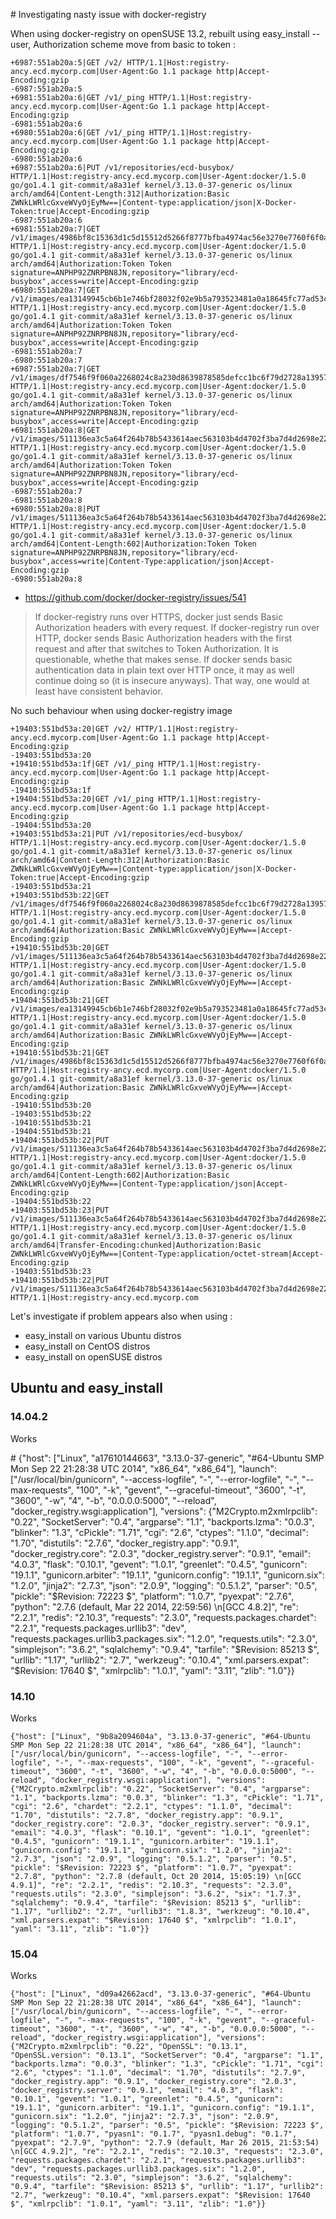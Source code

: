 # Investigating nasty issue with docker-registry

When using docker-registry on openSUSE 13.2, rebuilt using easy_install --user, Authorization scheme move from basic to token :
 
    +6987:551ab20a:5|GET /v2/ HTTP/1.1|Host:registry-ancy.ecd.mycorp.com|User-Agent:Go 1.1 package http|Accept-Encoding:gzip
    -6987:551ab20a:5
    +6981:551ab20a:6|GET /v1/_ping HTTP/1.1|Host:registry-ancy.ecd.mycorp.com|User-Agent:Go 1.1 package http|Accept-Encoding:gzip
    -6981:551ab20a:6
    +6980:551ab20a:6|GET /v1/_ping HTTP/1.1|Host:registry-ancy.ecd.mycorp.com|User-Agent:Go 1.1 package http|Accept-Encoding:gzip
    -6980:551ab20a:6
    +6987:551ab20a:6|PUT /v1/repositories/ecd-busybox/ HTTP/1.1|Host:registry-ancy.ecd.mycorp.com|User-Agent:docker/1.5.0 go/go1.4.1 git-commit/a8a31ef kernel/3.13.0-37-generic os/linux arch/amd64|Content-Length:312|Authorization:Basic ZWNkLWRlcGxveWVyOjEyMw==|Content-type:application/json|X-Docker-Token:true|Accept-Encoding:gzip
    -6987:551ab20a:6
    +6981:551ab20a:7|GET /v1/images/4986bf8c15363d1c5d15512d5266f8777bfba4974ac56e3270e7760f6f0a8125/json HTTP/1.1|Host:registry-ancy.ecd.mycorp.com|User-Agent:docker/1.5.0 go/go1.4.1 git-commit/a8a31ef kernel/3.13.0-37-generic os/linux arch/amd64|Authorization:Token Token signature=ANPHP92ZNRPBN8JN,repository="library/ecd-busybox",access=write|Accept-Encoding:gzip
    +6980:551ab20a:7|GET /v1/images/ea13149945cb6b1e746bf28032f02e9b5a793523481a0a18645fc77ad53c4ea2/json HTTP/1.1|Host:registry-ancy.ecd.mycorp.com|User-Agent:docker/1.5.0 go/go1.4.1 git-commit/a8a31ef kernel/3.13.0-37-generic os/linux arch/amd64|Authorization:Token Token signature=ANPHP92ZNRPBN8JN,repository="library/ecd-busybox",access=write|Accept-Encoding:gzip
    -6981:551ab20a:7
    -6980:551ab20a:7
    +6987:551ab20a:7|GET /v1/images/df7546f9f060a2268024c8a230d8639878585defcc1bc6f79d2728a13957871b/json HTTP/1.1|Host:registry-ancy.ecd.mycorp.com|User-Agent:docker/1.5.0 go/go1.4.1 git-commit/a8a31ef kernel/3.13.0-37-generic os/linux arch/amd64|Authorization:Token Token signature=ANPHP92ZNRPBN8JN,repository="library/ecd-busybox",access=write|Accept-Encoding:gzip
    +6981:551ab20a:8|GET /v1/images/511136ea3c5a64f264b78b5433614aec563103b4d4702f3ba7d4d2698e22c158/json HTTP/1.1|Host:registry-ancy.ecd.mycorp.com|User-Agent:docker/1.5.0 go/go1.4.1 git-commit/a8a31ef kernel/3.13.0-37-generic os/linux arch/amd64|Authorization:Token Token signature=ANPHP92ZNRPBN8JN,repository="library/ecd-busybox",access=write|Accept-Encoding:gzip
    -6987:551ab20a:7
    -6981:551ab20a:8
    +6980:551ab20a:8|PUT /v1/images/511136ea3c5a64f264b78b5433614aec563103b4d4702f3ba7d4d2698e22c158/json HTTP/1.1|Host:registry-ancy.ecd.mycorp.com|User-Agent:docker/1.5.0 go/go1.4.1 git-commit/a8a31ef kernel/3.13.0-37-generic os/linux arch/amd64|Content-Length:602|Authorization:Token Token signature=ANPHP92ZNRPBN8JN,repository="library/ecd-busybox",access=write|Content-Type:application/json|Accept-Encoding:gzip
    -6980:551ab20a:8

* https://github.com/docker/docker-registry/issues/541

> If docker-registry runs over HTTPS, docker just sends Basic Authorization headers with every request.
> If docker-registry run over HTTP, docker sends Basic Authorization headers with the first request and after that switches to Token Authorization. It is questionable, whethe that makes sense. 
> If docker sends basic authentication data in plain text over HTTP once, it may as well continue doing so (it is insecure anyways). That way, one would at least have consistent behavior.

No such behaviour when using docker-registry image

    +19403:551bd53a:20|GET /v2/ HTTP/1.1|Host:registry-ancy.ecd.mycorp.com|User-Agent:Go 1.1 package http|Accept-Encoding:gzip
    -19403:551bd53a:20
    +19410:551bd53a:1f|GET /v1/_ping HTTP/1.1|Host:registry-ancy.ecd.mycorp.com|User-Agent:Go 1.1 package http|Accept-Encoding:gzip
    -19410:551bd53a:1f
    +19404:551bd53a:20|GET /v1/_ping HTTP/1.1|Host:registry-ancy.ecd.mycorp.com|User-Agent:Go 1.1 package http|Accept-Encoding:gzip
    -19404:551bd53a:20
    +19403:551bd53a:21|PUT /v1/repositories/ecd-busybox/ HTTP/1.1|Host:registry-ancy.ecd.mycorp.com|User-Agent:docker/1.5.0 go/go1.4.1 git-commit/a8a31ef kernel/3.13.0-37-generic os/linux arch/amd64|Content-Length:312|Authorization:Basic ZWNkLWRlcGxveWVyOjEyMw==|Content-type:application/json|X-Docker-Token:true|Accept-Encoding:gzip
    -19403:551bd53a:21
    +19403:551bd53b:22|GET /v1/images/df7546f9f060a2268024c8a230d8639878585defcc1bc6f79d2728a13957871b/json HTTP/1.1|Host:registry-ancy.ecd.mycorp.com|User-Agent:docker/1.5.0 go/go1.4.1 git-commit/a8a31ef kernel/3.13.0-37-generic os/linux arch/amd64|Authorization:Basic ZWNkLWRlcGxveWVyOjEyMw==|Accept-Encoding:gzip
    +19410:551bd53b:20|GET /v1/images/511136ea3c5a64f264b78b5433614aec563103b4d4702f3ba7d4d2698e22c158/json HTTP/1.1|Host:registry-ancy.ecd.mycorp.com|User-Agent:docker/1.5.0 go/go1.4.1 git-commit/a8a31ef kernel/3.13.0-37-generic os/linux arch/amd64|Authorization:Basic ZWNkLWRlcGxveWVyOjEyMw==|Accept-Encoding:gzip
    +19404:551bd53b:21|GET /v1/images/ea13149945cb6b1e746bf28032f02e9b5a793523481a0a18645fc77ad53c4ea2/json HTTP/1.1|Host:registry-ancy.ecd.mycorp.com|User-Agent:docker/1.5.0 go/go1.4.1 git-commit/a8a31ef kernel/3.13.0-37-generic os/linux arch/amd64|Authorization:Basic ZWNkLWRlcGxveWVyOjEyMw==|Accept-Encoding:gzip
    +19410:551bd53b:21|GET /v1/images/4986bf8c15363d1c5d15512d5266f8777bfba4974ac56e3270e7760f6f0a8125/json HTTP/1.1|Host:registry-ancy.ecd.mycorp.com|User-Agent:docker/1.5.0 go/go1.4.1 git-commit/a8a31ef kernel/3.13.0-37-generic os/linux arch/amd64|Authorization:Basic ZWNkLWRlcGxveWVyOjEyMw==|Accept-Encoding:gzip
    -19410:551bd53b:20
    -19403:551bd53b:22
    -19410:551bd53b:21
    -19404:551bd53b:21
    +19404:551bd53b:22|PUT /v1/images/511136ea3c5a64f264b78b5433614aec563103b4d4702f3ba7d4d2698e22c158/json HTTP/1.1|Host:registry-ancy.ecd.mycorp.com|User-Agent:docker/1.5.0 go/go1.4.1 git-commit/a8a31ef kernel/3.13.0-37-generic os/linux arch/amd64|Content-Length:602|Authorization:Basic ZWNkLWRlcGxveWVyOjEyMw==|Content-Type:application/json|Accept-Encoding:gzip
    -19404:551bd53b:22
    +19403:551bd53b:23|PUT /v1/images/511136ea3c5a64f264b78b5433614aec563103b4d4702f3ba7d4d2698e22c158/layer HTTP/1.1|Host:registry-ancy.ecd.mycorp.com|User-Agent:docker/1.5.0 go/go1.4.1 git-commit/a8a31ef kernel/3.13.0-37-generic os/linux arch/amd64|Transfer-Encoding:chunked|Authorization:Basic ZWNkLWRlcGxveWVyOjEyMw==|Content-Type:application/octet-stream|Accept-Encoding:gzip
    -19403:551bd53b:23
    +19410:551bd53b:22|PUT /v1/images/511136ea3c5a64f264b78b5433614aec563103b4d4702f3ba7d4d2698e22c158/checksum HTTP/1.1|Host:registry-ancy.ecd.mycorp.com

Let's investigate if problem appears also when using :

* easy_install on various Ubuntu distros
* easy_install on CentOS distros
* easy_install on openSUSE distros

## Ubuntu and easy_install

### 14.04.2

Works
 
# {"host": ["Linux", "a17610144663", "3.13.0-37-generic", "#64-Ubuntu SMP Mon Sep 22 21:28:38 UTC 2014", "x86_64", "x86_64"], "launch": ["/usr/local/bin/gunicorn", "--access-logfile", "-", "--error-logfile", "-", "--max-requests", "100", "-k", "gevent", "--graceful-timeout", "3600", "-t", "3600", "-w", "4", "-b", "0.0.0.0:5000", "--reload", "docker_registry.wsgi:application"], "versions": {"M2Crypto.m2xmlrpclib": "0.22", "SocketServer": "0.4", "argparse": "1.1", "backports.lzma": "0.0.3", "blinker": "1.3", "cPickle": "1.71", "cgi": "2.6", "ctypes": "1.1.0", "decimal": "1.70", "distutils": "2.7.6", "docker_registry.app": "0.9.1", "docker_registry.core": "2.0.3", "docker_registry.server": "0.9.1", "email": "4.0.3", "flask": "0.10.1", "gevent": "1.0.1", "greenlet": "0.4.5", "gunicorn": "19.1.1", "gunicorn.arbiter": "19.1.1", "gunicorn.config": "19.1.1", "gunicorn.six": "1.2.0", "jinja2": "2.7.3", "json": "2.0.9", "logging": "0.5.1.2", "parser": "0.5", "pickle": "$Revision: 72223 $", "platform": "1.0.7", "pyexpat": "2.7.6", "python": "2.7.6 (default, Mar 22 2014, 22:59:56) \n[GCC 4.8.2]", "re": "2.2.1", "redis": "2.10.3", "requests": "2.3.0", "requests.packages.chardet": "2.2.1", "requests.packages.urllib3": "dev", "requests.packages.urllib3.packages.six": "1.2.0", "requests.utils": "2.3.0", "simplejson": "3.6.2", "sqlalchemy": "0.9.4", "tarfile": "$Revision: 85213 $", "urllib": "1.17", "urllib2": "2.7", "werkzeug": "0.10.4", "xml.parsers.expat": "$Revision: 17640 $", "xmlrpclib": "1.0.1", "yaml": "3.11", "zlib": "1.0"}}


### 14.10

Works

    {"host": ["Linux", "9b8a2094604a", "3.13.0-37-generic", "#64-Ubuntu SMP Mon Sep 22 21:28:38 UTC 2014", "x86_64", "x86_64"], "launch": ["/usr/local/bin/gunicorn", "--access-logfile", "-", "--error-logfile", "-", "--max-requests", "100", "-k", "gevent", "--graceful-timeout", "3600", "-t", "3600", "-w", "4", "-b", "0.0.0.0:5000", "--reload", "docker_registry.wsgi:application"], "versions": {"M2Crypto.m2xmlrpclib": "0.22", "SocketServer": "0.4", "argparse": "1.1", "backports.lzma": "0.0.3", "blinker": "1.3", "cPickle": "1.71", "cgi": "2.6", "chardet": "2.2.1", "ctypes": "1.1.0", "decimal": "1.70", "distutils": "2.7.8", "docker_registry.app": "0.9.1", "docker_registry.core": "2.0.3", "docker_registry.server": "0.9.1", "email": "4.0.3", "flask": "0.10.1", "gevent": "1.0.1", "greenlet": "0.4.5", "gunicorn": "19.1.1", "gunicorn.arbiter": "19.1.1", "gunicorn.config": "19.1.1", "gunicorn.six": "1.2.0", "jinja2": "2.7.3", "json": "2.0.9", "logging": "0.5.1.2", "parser": "0.5", "pickle": "$Revision: 72223 $", "platform": "1.0.7", "pyexpat": "2.7.8", "python": "2.7.8 (default, Oct 20 2014, 15:05:19) \n[GCC 4.9.1]", "re": "2.2.1", "redis": "2.10.3", "requests": "2.3.0", "requests.utils": "2.3.0", "simplejson": "3.6.2", "six": "1.7.3", "sqlalchemy": "0.9.4", "tarfile": "$Revision: 85213 $", "urllib": "1.17", "urllib2": "2.7", "urllib3": "1.8.3", "werkzeug": "0.10.4", "xml.parsers.expat": "$Revision: 17640 $", "xmlrpclib": "1.0.1", "yaml": "3.11", "zlib": "1.0"}}


### 15.04 

Works

    {"host": ["Linux", "d09a42662acd", "3.13.0-37-generic", "#64-Ubuntu SMP Mon Sep 22 21:28:38 UTC 2014", "x86_64", "x86_64"], "launch": ["/usr/local/bin/gunicorn", "--access-logfile", "-", "--error-logfile", "-", "--max-requests", "100", "-k", "gevent", "--graceful-timeout", "3600", "-t", "3600", "-w", "4", "-b", "0.0.0.0:5000", "--reload", "docker_registry.wsgi:application"], "versions": {"M2Crypto.m2xmlrpclib": "0.22", "OpenSSL": "0.13.1", "OpenSSL.version": "0.13.1", "SocketServer": "0.4", "argparse": "1.1", "backports.lzma": "0.0.3", "blinker": "1.3", "cPickle": "1.71", "cgi": "2.6", "ctypes": "1.1.0", "decimal": "1.70", "distutils": "2.7.9", "docker_registry.app": "0.9.1", "docker_registry.core": "2.0.3", "docker_registry.server": "0.9.1", "email": "4.0.3", "flask": "0.10.1", "gevent": "1.0.1", "greenlet": "0.4.5", "gunicorn": "19.1.1", "gunicorn.arbiter": "19.1.1", "gunicorn.config": "19.1.1", "gunicorn.six": "1.2.0", "jinja2": "2.7.3", "json": "2.0.9", "logging": "0.5.1.2", "parser": "0.5", "pickle": "$Revision: 72223 $", "platform": "1.0.7", "pyasn1": "0.1.7", "pyasn1.debug": "0.1.7", "pyexpat": "2.7.9", "python": "2.7.9 (default, Mar 26 2015, 21:53:54) \n[GCC 4.9.2]", "re": "2.2.1", "redis": "2.10.3", "requests": "2.3.0", "requests.packages.chardet": "2.2.1", "requests.packages.urllib3": "dev", "requests.packages.urllib3.packages.six": "1.2.0", "requests.utils": "2.3.0", "simplejson": "3.6.2", "sqlalchemy": "0.9.4", "tarfile": "$Revision: 85213 $", "urllib": "1.17", "urllib2": "2.7", "werkzeug": "0.10.4", "xml.parsers.expat": "$Revision: 17640 $", "xmlrpclib": "1.0.1", "yaml": "3.11", "zlib": "1.0"}}
 


